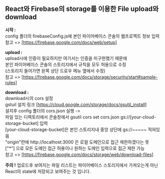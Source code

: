 ## React와 Firebase의 storage를 이용한 File upload와 download


**시작 :**      
  config 폴더의 firebaseConfig.js에 본인 파이어베이스 콘솔의 웹프로젝트 정보 입력      
  참고 => [https://firebase.google.com/docs/web/setup]   


**upload :**   
   upload시에 인증이 필요하지만 여기서는 인증을 미구현했기 때문에   
   본인 파이어베이스 콘솔의 스토리지에서 규칙을 모두 허용으로 수정    
   (스토리지 들어가면 왼쪽 상단 드로우 메뉴 옆에서 수정)     
   참고 => [https://firebase.google.com/docs/storage/security/start#sample-rules]

**download :**    
download시의 cors 설정    
            gstuil 설치 링크 [https://cloud.google.com/storage/docs/gsutil_install]   
        설치후 config 폴더의 cors.json 실행 ->     
        파일 있는 디렉토리에서 콘솔창에서 gsutil cors set cors.json gs://[your-cloud-storage-bucket] 입력     
        [your-cloud-storage-bucket]은 본인 스토리지내 중앙 상단에 gs://~~~~~ 적혀있음   
        "origin"란에 http://localhost:3000 은 로컬 도메인으로 접근 제한하겠다는 뜻    
        ["*"] 으로 모든 도메인 접근 허용이나 원하는 도메인 입력으로 접근 제한 가능     
       참고 => [https://firebase.google.com/docs/storage/web/download-files]     


**주의 !**
업로드후 보여지는 파일 리스트는 파이어베이스 스토리지에서 가져오는게 아닌        
React의 state에 저장되고 보여주는 것 입니다.    
